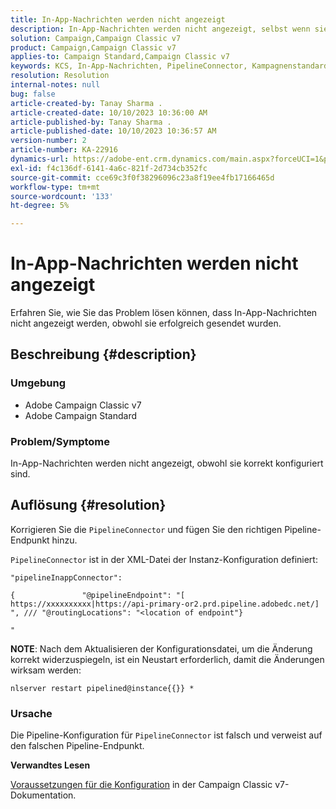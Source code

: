 ```yaml
---
title: In-App-Nachrichten werden nicht angezeigt
description: In-App-Nachrichten werden nicht angezeigt, selbst wenn sie erfolgreich gesendet wurden.
solution: Campaign,Campaign Classic v7
product: Campaign,Campaign Classic v7
applies-to: Campaign Standard,Campaign Classic v7
keywords: KCS, In-App-Nachrichten, PipelineConnector, Kampagnenstandard, Kampagnen Classic, nicht angezeigt
resolution: Resolution
internal-notes: null
bug: false
article-created-by: Tanay Sharma .
article-created-date: 10/10/2023 10:36:00 AM
article-published-by: Tanay Sharma .
article-published-date: 10/10/2023 10:36:57 AM
version-number: 2
article-number: KA-22916
dynamics-url: https://adobe-ent.crm.dynamics.com/main.aspx?forceUCI=1&pagetype=entityrecord&etn=knowledgearticle&id=e9409bc8-5867-ee11-9ae7-6045bd0063aa
exl-id: f4c136df-6141-4a6c-821f-2d734cb352fc
source-git-commit: cce69c3f0f38296096c23a8f19ee4fb17166465d
workflow-type: tm+mt
source-wordcount: '133'
ht-degree: 5%

---
```


# In-App-Nachrichten werden nicht angezeigt


Erfahren Sie, wie Sie das Problem lösen können, dass In-App-Nachrichten nicht angezeigt werden, obwohl sie erfolgreich gesendet wurden.

## Beschreibung {#description}


### Umgebung

- Adobe Campaign Classic v7
- Adobe Campaign Standard




### Problem/Symptome

In-App-Nachrichten werden nicht angezeigt, obwohl sie korrekt konfiguriert sind.


## Auflösung {#resolution}


Korrigieren Sie die `PipelineConnector` und fügen Sie den richtigen Pipeline-Endpunkt hinzu.

`PipelineConnector` ist in der XML-Datei der Instanz-Konfiguration definiert:




```
"pipelineInappConnector":

{               "@pipelineEndpoint": "[ https://xxxxxxxxxx|https://api-primary-or2.prd.pipeline.adobedc.net/] ", /// "@routingLocations": "<location of endpoint"}

"
```




<b>NOTE</b>: Nach dem Aktualisieren der Konfigurationsdatei, um die Änderung korrekt widerzuspiegeln, ist ein Neustart erforderlich, damit die Änderungen wirksam werden:

`nlserver restart pipelined@instance{{}} *`



### Ursache

Die Pipeline-Konfiguration für `PipelineConnector` ist falsch und verweist auf den falschen Pipeline-Endpunkt.



<b>Verwandtes Lesen</b>

[Voraussetzungen für die Konfiguration](https://experienceleague.adobe.com/docs/campaign-classic/using/integrating-with-adobe-experience-cloud/experience-triggers/configuring-pipeline.html#prerequisites) in der Campaign Classic v7-Dokumentation.
